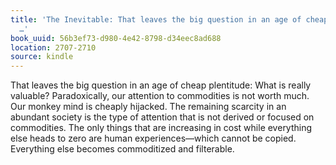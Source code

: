 ```yaml
---
title: 'The Inevitable: That leaves the big question in an age of cheap plentitude:
  …'
book_uuid: 56b3ef73-d980-4e42-8798-d34eec8ad688
location: 2707-2710
source: kindle
---
```


That leaves the big question in an age of cheap plentitude: What is really valuable? Paradoxically, our attention to commodities is not worth much. Our monkey mind is cheaply hijacked. The remaining scarcity in an abundant society is the type of attention that is not derived or focused on commodities. The only things that are increasing in cost while everything else heads to zero are human experiences—which cannot be copied. Everything else becomes commoditized and filterable.